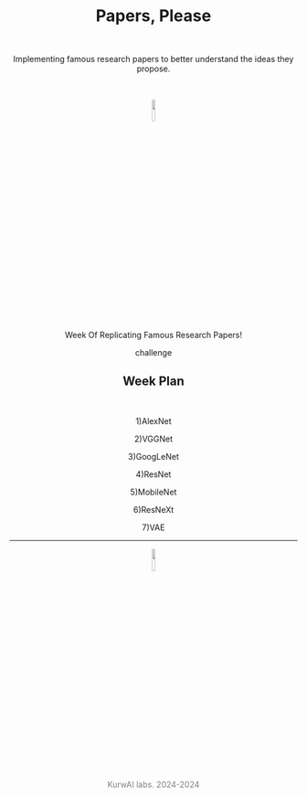 <p align="center"><H1 align="center">Papers, Please</H1></p><br>
<p align="center">Implementing famous research papers to better understand the ideas they propose.</p><br>
<p align="center"><img src="https://us-tuna-sounds-images.voicemod.net/a8e74f17-f5dd-41d6-9bec-f97d326783de-1686185949059.jpg" width=10% style="border-radius:80%"></p>

<p align="center">Week Of Replicating Famous Research Papers!</p>
<p align="center">challenge</p>


<p align="center"><H2 align="center">Week Plan</H2></p><br>

<p align="center">1)AlexNet</p>
<p align="center">2)VGGNet</p>
<p align="center">3)GoogLeNet</p>
<p align="center">4)ResNet</p>
<p align="center">5)MobileNet</p>
<p align="center">6)ResNeXt</p>
<p align="center">7)VAE</p>

---


<p align="center"><img src="https://www.svgrepo.com/show/444064/legal-license-mit.svg" width=10%></p>
<p align="center" style="color:grey;">KurwAI labs. 2024-2024</p>
